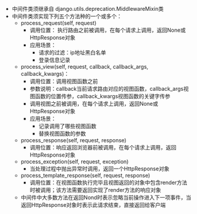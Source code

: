 * 中间件类须继承自 django.utils.deprecation.MiddlewareMixin类
* 中间件类须实现下列五个方法种的一个或多个：
  * process_request(self, request)
    * 调用位置： 执行路由之前被调用，在每个请求上调用，返回None或HttpResponse对象
    * 应用场景：
      * 请求的过滤：ip地址黑白名单
      * 登录信息记录
  * process_view(self, request, callback, callback_args, callback_kwargs)：
    * 调用位置：调用视图函数之前
    * 参数说明：callback当前请求路由对应的视图函数，callback_args视图函数的位置传参，callback_kwargs视图函数的关键字传参
    * 调用视图之前被调用，在每个请求上调用，返回None或HttpResponse对象
    * 应用场景：
      * 记录调用了哪些视图函数
      * 替换视图函数的参数
  * process_response(self, request, response)
    * 调用位置：响应返回浏览器前被调用，在每个请求上调用，返回HttpResponse对象
  * process_exception(self, request, exception) 
    * 当处理过程中抛出异常时调用，返回一个HttpResponse对象
  * process_template_response(self, request, response)
    * 调用位置：在视图函数执行完毕且视图返回的对象中包含render方法时被调用；该方法需要返回实现了render方法的响应对象
  * 中间件中大多数方法在返回Nond时表示忽略当前操作进入下一项事件，当返回HttpResponse对象时表示此请求结束，直接返回给客户端